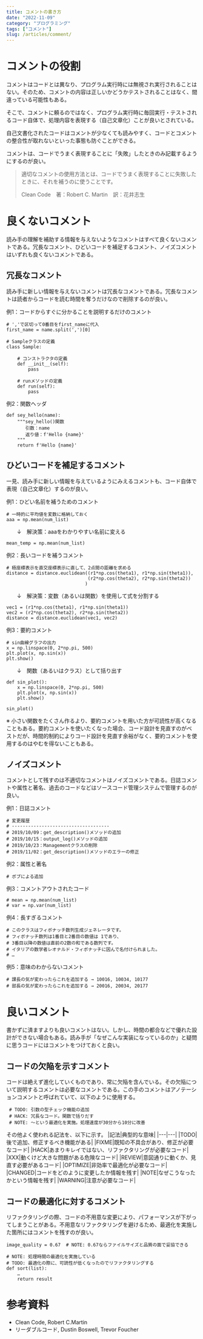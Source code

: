 ```yaml
---
title: コメントの書き方
date: "2022-11-09"
category: "プログラミング"
tags: ["コメント"]
slug: /articles/comment/
---
```



# コメントの役割
コメントはコードとは異なり、プログラム実行時には無視され実行されることはない。そのため、コメントの内容は正しいかどうかテストされることはなく、間違っている可能性もある。

そこで、コメントに頼るのではなく、プログラム実行時に毎回実行・テストされるコード自体で、処理内容を表現する（自己文章化）ことが良いとされている。

自己文書化されたコードはコメントが少なくても読みやすく、コードとコメントの整合性が取れないといった事態も防ぐことができる。

コメントは、コードでうまく表現することに「失敗」したときのみ記載するようにするのが良い。

>適切なコメントの使用方法とは、コードでうまく表現することに失敗したときに、それを補うのに使うことです。
>
>Clean Code　著：Robert C. Martin　訳：花井志生

# 良くないコメント
読み手の理解を補助する情報を与えないようなコメントはすべて良くないコメントである。冗長なコメント、ひどいコードを補足するコメント、ノイズコメントはいずれも良くないコメントである。

## 冗長なコメント
読み手に新しい情報を与えないコメントは冗長なコメントである。冗長なコメントは読者からコードを読む時間を奪うだけなので削除するのが良い。

例1：コードからすぐに分かることを説明するだけのコメント
```
# ','で区切って0番目をfirst_nameに代入
first_name = name.split(',')[0]
```
```
# Sampleクラスの定義
class Sample:

    # コンストラクタの定義
    def __init__(self):
        pass

    # runメソッドの定義
    def run(self):
        pass
```

例2：関数ヘッダ
```
def sey_hello(name):
    """sey_hello()関数
       引数：name
       返り値：f'Hello {name}'
    """
    return f'Hello {name}'
```

## ひどいコードを補足するコメント
一見、読み手に新しい情報を与えているようにみえるコメントも、コード自体で表現（自己文章化）するのが良い。

例1：ひどい名前を補うためのコメント
```
# 一時的に平均値を変数に格納しておく
aaa = np.mean(num_list)
```
　　↓　解決策：aaaをわかりやすい名前に変える
```
mean_temp = np.mean(num_list)
```

例2：長いコードを補うコメント
```
# 極座標表示を直交座標表示に直して、2点間の距離を求める
distance = distance.euclidean((r1*np.cos(theta1), r1*np.sin(theta1)),
                              (r2*np.cos(theta2), r2*np.sin(theta2))
                             )
```
　　↓　解決策：変数（あるいは関数）を使用して式を分割する
```
vec1 = (r1*np.cos(theta1), r1*np.sin(theta1))
vec2 = (r2*np.cos(theta2), r2*np.sin(theta2))
distance = distance.euclidean(vec1, vec2)
```

例3：要約コメント
```
# sin曲線グラフの出力
x = np.linspace(0, 2*np.pi, 500)
plt.plot(x, np.sin(x))
plt.show()
```
　　↓　関数（あるいはクラス）として括り出す
```
def sin_plot():
    x = np.linspace(0, 2*np.pi, 500)
    plt.plot(x, np.sin(x))
    plt.show()

sin_plot()
```
※ 小さい関数をたくさん作るより、要約コメントを用いた方が可読性が高くなることもある。要約コメントを使いたくなった場合、コード設計を見直すのがベストだが、時間的制約によりコード設計を見直す余裕がなく、要約コメントを使用するのはやむを得ないこともある。

## ノイズコメント
コメントとして残すのは不適切なコメントはノイズコメントである。日誌コメントや属性と著名、過去のコードなどはソースコード管理システムで管理するのが良い。

例1：日誌コメント
```
# 変更履歴
# ------------------------------------
# 2019/10/09：get_description()メソッドの追加
# 2019/10/15：output_log()メソッドの追加
# 2019/10/23：Managementクラスの削除
# 2019/11/02：get_description()メソッドのエラーの修正
```

例2：属性と著名
```
# ボブによる追加
```

例3：コメントアウトされたコード
```
# mean = np.mean(num_list)
# var = np.var(num_list)
```

例4：長すぎるコメント
```
# このクラスはフィボナッチ数列生成ジェネレータです。
# フィボナッチ数列は1番目と2番目の数値は 1であり、
# 3番目以降の数値は直前の2数の和である数列です。
# イタリアの数学者レオナルド・フィボナッチに因んで名付けられました。
# …
```

例5：意味のわからないコメント
```
# 課長の気が変わったらこれを追加する → 10016, 10034, 10177
# 部長の気が変わったらこれを追加する → 20016, 20034, 20177
```

# 良いコメント
書かずに済ますよりも良いコメントはない。しかし、時間の都合などで優れた設計ができない場合もある。読み手が「なぜこんな実装になっているのか」と疑問に思うコードにはコメントをつけておくと良い。

## コードの欠陥を示すコメント
コードは絶えず進化していくものであり、常に欠陥を含んでいる。その欠陥について説明するコメントは必要なコメントである。この手のコメントはアノテーションコメントと呼ばれていて、以下のように使用する。

```
 # TODO: 引数の型チェック機能の追加
 # HACK: 冗長なコード。関数で括りだす
 # NOTE: ～という最適化を実施。処理速度が30分から10分に改善
 ```

その他よく使われる記法を、以下に示す。
|記法|典型的な意味|
|---|---|
|TODO|後で追加、修正するべき機能がある|
|FIXME|既知の不具合があり、修正が必要なコード|
|HACK|あまりキレイではない、リファクタリングが必要なコード|
|XXX|動くけど大きな問題がある危険なコード|
|REVIEW|意図通りに動くか、見直す必要があるコード|
|OPTIMIZE|非効率で最適化が必要なコード|
|CHANGED|コードをどのように変更したか情報を残す|
|NOTE|なぜこうなったかという情報を残す|
|WARNING|注意が必要なコード|

## コードの最適化に対するコメント
リファクタリングの際、コードの不用意な変更により、パフォーマンスが下がってしまうことがある。不用意なリファクタリングを避けるため、最適化を実施した箇所にはコメントを残すのが良い。

```
image_quality = 0.67  # NOTE: 0.67ならファイルサイズと品質の面で妥協できる
```

```
# NOTE: 処理時間の最適化を実施している
# TODO: 最適化の際に、可読性が低くなったのでリファクタリングする
def sort(list):
    …
    return result
```

# 参考資料
- Clean Code, Robert C.Martin
- リーダブルコード, Dustin Boswell, Trevor Foucher